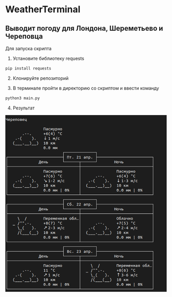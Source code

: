 # WeatherTerminal
## Выводит погоду для Лондона, Шереметьево и Череповца

Для запуска скрипта 

1. Установите библиотеку requests
```python
pip install requests
```
2. Клонируйте репозиторий

3. В терминале пройти в директорию со скриптом и ввести команду
```python
python3 main.py
```
4. Результат

![Результат](https://github.com/morozgit/WeatherTerminal/blob/master/Result.png)
